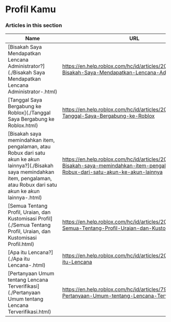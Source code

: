 # Profil Kamu  
### Articles in this section
Name|URL
-|-
[Bisakah Saya Mendapatkan Lencana Administrator?](./Bisakah Saya Mendapatkan Lencana Administrator-.html) |https://en.help.roblox.com/hc/id/articles/203312360-Bisakah-Saya-Mendapatkan-Lencana-Administrator
[Tanggal Saya Bergabung ke Roblox](./Tanggal Saya Bergabung ke Roblox.html) |https://en.help.roblox.com/hc/id/articles/203313060-Tanggal-Saya-Bergabung-ke-Roblox
[Bisakah saya memindahkan item, pengalaman, atau Robux dari satu akun ke akun lainnya?](./Bisakah saya memindahkan item, pengalaman, atau Robux dari satu akun ke akun lainnya-.html) |https://en.help.roblox.com/hc/id/articles/203313090-Bisakah-saya-memindahkan-item-pengalaman-atau-Robux-dari-satu-akun-ke-akun-lainnya
[Semua Tentang Profil, Uraian, dan Kustomisasi Profil](./Semua Tentang Profil, Uraian, dan Kustomisasi Profil.html) |https://en.help.roblox.com/hc/id/articles/203313660-Semua-Tentang-Profil-Uraian-dan-Kustomisasi-Profil
[Apa itu Lencana?](./Apa itu Lencana-.html) |https://en.help.roblox.com/hc/id/articles/203313620-Apa-itu-Lencana
[Pertanyaan Umum tentang Lencana Terverifikasi](./Pertanyaan Umum tentang Lencana Terverifikasi.html) |https://en.help.roblox.com/hc/id/articles/7997207259156-Pertanyaan-Umum-tentang-Lencana-Terverifikasi